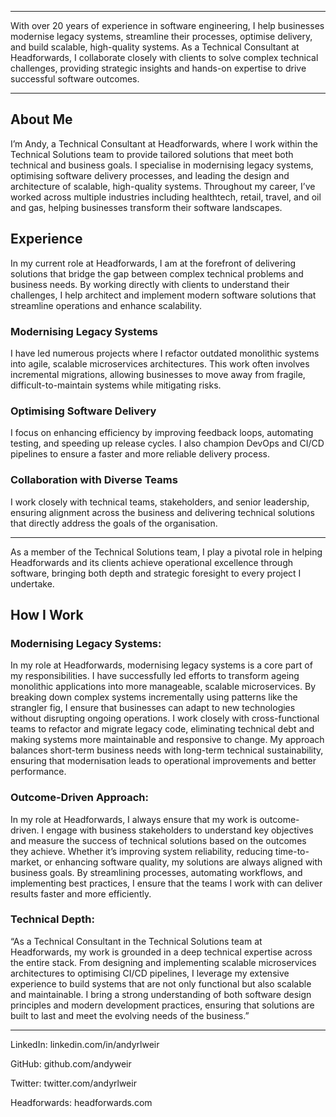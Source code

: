 ***
With over 20 years of experience in software engineering, I help businesses modernise legacy systems, streamline their processes, optimise delivery, and build scalable, high-quality systems. As a Technical Consultant at Headforwards, I collaborate closely with clients to solve complex technical challenges, providing strategic insights and hands-on expertise to drive successful software outcomes.

***

## About Me

I’m Andy, a Technical Consultant at Headforwards, where I work within the Technical Solutions team to provide tailored solutions that meet both technical and business goals. I specialise in modernising legacy systems, optimising software delivery processes, and leading the design and architecture of scalable, high-quality systems. Throughout my career, I’ve worked across multiple industries including healthtech, retail, travel, and oil and gas, helping businesses transform their software landscapes.

## Experience

In my current role at Headforwards, I am at the forefront of delivering solutions that bridge the gap between complex technical problems and business needs. By working directly with clients to understand their challenges, I help architect and implement modern software solutions that streamline operations and enhance scalability.

### Modernising Legacy Systems

I have led numerous projects where I refactor outdated monolithic systems into agile, scalable microservices architectures. This work often involves incremental migrations, allowing businesses to move away from fragile, difficult-to-maintain systems while mitigating risks.

### Optimising Software Delivery

I focus on enhancing efficiency by improving feedback loops, automating testing, and speeding up release cycles. I also champion DevOps and CI/CD pipelines to ensure a faster and more reliable delivery process.

### Collaboration with Diverse Teams

I work closely with technical teams, stakeholders, and senior leadership, ensuring alignment across the business and delivering technical solutions that directly address the goals of the organisation.

---

As a member of the Technical Solutions team, I play a pivotal role in helping Headforwards and its clients achieve operational excellence through software, bringing both depth and strategic foresight to every project I undertake.

## How I Work

### Modernising Legacy Systems:

In my role at Headforwards, modernising legacy systems is a core part of my responsibilities. I have successfully led efforts to transform ageing monolithic applications into more manageable, scalable microservices. By breaking down complex systems incrementally using patterns like the strangler fig, I ensure that businesses can adapt to new technologies without disrupting ongoing operations. I work closely with cross-functional teams to refactor and migrate legacy code, eliminating technical debt and making systems more maintainable and responsive to change. My approach balances short-term business needs with long-term technical sustainability, ensuring that modernisation leads to operational improvements and better performance.

### Outcome-Driven Approach:

In my role at Headforwards, I always ensure that my work is outcome-driven. I engage with business stakeholders to understand key objectives and measure the success of technical solutions based on the outcomes they achieve. Whether it’s improving system reliability, reducing time-to-market, or enhancing software quality, my solutions are always aligned with business goals. By streamlining processes, automating workflows, and implementing best practices, I ensure that the teams I work with can deliver results faster and more efficiently.

### Technical Depth:

“As a Technical Consultant in the Technical Solutions team at Headforwards, my work is grounded in a deep technical expertise across the entire stack. From designing and implementing scalable microservices architectures to optimising CI/CD pipelines, I leverage my extensive experience to build systems that are not only functional but also scalable and maintainable. I bring a strong understanding of both software design principles and modern development practices, ensuring that solutions are built to last and meet the evolving needs of the business.”

---

LinkedIn: linkedin.com/in/andyrlweir

GitHub: github.com/andyweir

Twitter: twitter.com/andyrlweir

Headforwards: headforwards.com
